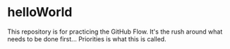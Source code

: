 # helloWorld

This repository is for practicing the GitHub Flow.
It's the rush around what needs to be done first... Priorities is what this is called. 

